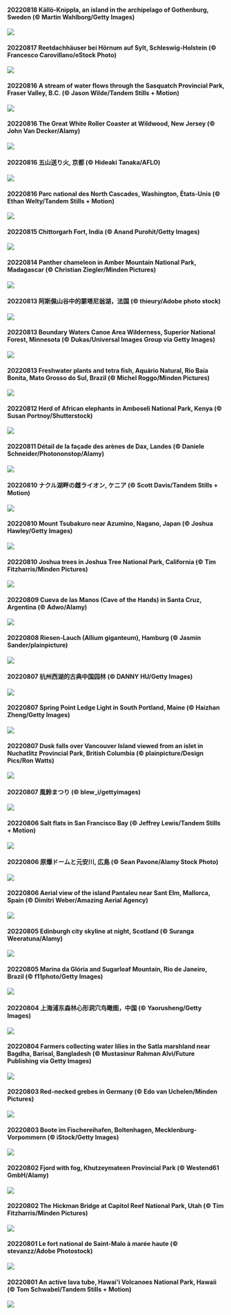#### 20220818 Källö-Knippla, an island in the archipelago of Gothenburg, Sweden (© Martin Wahlborg/Getty Images)

![](20220818_SourHerring_1920x1080.jpg)

#### 20220817 Reetdachhäuser bei Hörnum auf Sylt, Schleswig-Holstein (© Francesco Carovillano/eStock Photo)

![](20220817_SyltNordseeHoernum_1920x1080.jpg)

#### 20220816 A stream of water flows through the Sasquatch Provincial Park, Fraser Valley, B.C. (© Jason Wilde/Tandem Stills + Motion)

![](20220816_SasquatchStream_1920x1080.jpg)

#### 20220816 The Great White Roller Coaster at Wildwood, New Jersey (© John Van Decker/Alamy)

![](20220816_GreatWhiteRoller_1920x1080.jpg)

#### 20220816 五山送り火, 京都 (© Hideaki Tanaka/AFLO)

![](20220816_Daimonji_1920x1080.jpg)

#### 20220816 Parc national des North Cascades, Washington, États-Unis (© Ethan Welty/Tandem Stills + Motion)

![](20220816_CascadesNP_1920x1080.jpg)

#### 20220815 Chittorgarh Fort, India (© Anand Purohit/Getty Images)

![](20220815_ChittorgarhFort_1920x1080.jpg)

#### 20220814 Panther chameleon in Amber Mountain National Park, Madagascar (© Christian Ziegler/Minden Pictures)

![](20220814_PantherChameleon_1920x1080.jpg)

#### 20220813 阿斯佩山谷中的蒙塔尼翁湖，法国 (© thieury/Adobe photo stock)

![](20220813_LacMontagnon_1920x1080.jpg)

#### 20220813 Boundary Waters Canoe Area Wilderness, Superior National Forest, Minnesota (© Dukas/Universal Images Group via Getty Images)

![](20220813_BoundaryWaters_1920x1080.jpg)

#### 20220813 Freshwater plants and tetra fish, Aquário Natural, Rio Baía Bonita, Mato Grosso do Sul, Brazil (© Michel Roggo/Minden Pictures)

![](20220813_AquarioNatural_1920x1080.jpg)

#### 20220812 Herd of African elephants in Amboseli National Park, Kenya (© Susan Portnoy/Shutterstock)

![](20220812_AmboseliElephants_1920x1080.jpg)

#### 20220811 Détail de la façade des arènes de Dax, Landes (© Daniele Schneider/Photononstop/Alamy)

![](20220811_Dax_1920x1080.jpg)

#### 20220810 ナクル湖畔の雌ライオン, ケニア (© Scott Davis/Tandem Stills + Motion)

![](20220810_WWDLions_1920x1080.jpg)

#### 20220810 Mount Tsubakuro near Azumino, Nagano, Japan (© Joshua Hawley/Getty Images)

![](20220810_MtTsubakuro_1920x1080.jpg)

#### 20220810 Joshua trees in Joshua Tree National Park, California (© Tim Fitzharris/Minden Pictures)

![](20220810_AnniversaryJTNP_1920x1080.jpg)

#### 20220809 Cueva de las Manos (Cave of the Hands) in Santa Cruz, Argentina (© Adwo/Alamy)

![](20220809_CuevaManos_1920x1080.jpg)

#### 20220808 Riesen-Lauch (Allium giganteum), Hamburg (© Jasmin Sander/plainpicture)

![](20220808_RiesenlauchAllium_1920x1080.jpg)

#### 20220807 杭州西湖的古典中国园林 (© DANNY HU/Getty Images)

![](20220807_theBeginningofAutumn_1920x1080.jpg)

#### 20220807 Spring Point Ledge Light in South Portland, Maine (© Haizhan Zheng/Getty Images)

![](20220807_SpringPoint_1920x1080.jpg)

#### 20220807 Dusk falls over Vancouver Island viewed from an islet in Nuchatlitz Provincial Park, British Columbia (© plainpicture/Design Pics/Ron Watts)

![](20220807_NuchatlitzDusk_1920x1080.jpg)

#### 20220807 風鈴まつり (© blew_i/gettyimages)

![](20220807_Furin_1920x1080.jpg)

#### 20220806 Salt flats in San Francisco Bay (© Jeffrey Lewis/Tandem Stills + Motion)

![](20220806_SFSaltFlats_1920x1080.jpg)

#### 20220806 原爆ドームと元安川, 広島 (© Sean Pavone/Alamy Stock Photo)

![](20220806_Hiroshima_1920x1080.jpg)

#### 20220806 Aerial view of the island Pantaleu near Sant Elm, Mallorca, Spain (© Dimitri Weber/Amazing Aerial Agency)

![](20220806_EsPantaleu_1920x1080.jpg)

#### 20220805 Edinburgh city skyline at night, Scotland (© Suranga Weeratuna/Alamy)

![](20220805_MilitaryTattoo_1920x1080.jpg)

#### 20220805 Marina da Glória and Sugarloaf Mountain, Rio de Janeiro, Brazil (© f11photo/Getty Images)

![](20220805_MarinaDaGloria_1920x1080.jpg)

#### 20220804 上海浦东森林心形洞穴鸟瞰图，中国 (© Yaorusheng/Getty Images)

![](20220804_QiXiFestival_1920x1080.jpg)

#### 20220804 Farmers collecting water lilies in the Satla marshland near Bagdha, Barisal, Bangladesh (© Mustasinur Rahman Alvi/Future Publishing via Getty Images)

![](20220804_BangladeshWaterLilies_1920x1080.jpg)

#### 20220803 Red-necked grebes in Germany (© Edo van Uchelen/Minden Pictures)

![](20220803_RedneckedGrebe_1920x1080.jpg)

#### 20220803 Boote im Fischereihafen, Boltenhagen, Mecklenburg-Vorpommern (© iStock/Getty Images)

![](20220803_BoltenhagenBoote_1920x1080.jpg)

#### 20220802 Fjord with fog, Khutzeymateen Provincial Park (© Westend61 GmbH/Alamy)

![](20220802_KhutzeymateenValley_1920x1080.jpg)

#### 20220802 The Hickman Bridge at Capitol Reef National Park, Utah (© Tim Fitzharris/Minden Pictures)

![](20220802_HickmanBridge_1920x1080.jpg)

#### 20220801 Le fort national de Saint-Malo à marée haute (© stevanzz/Adobe Photostock)

![](20220801_Malo_1920x1080.jpg)

#### 20220801 An active lava tube, Hawai'i Volcanoes National Park, Hawaii (© Tom Schwabel/Tandem Stills + Motion)

![](20220801_LavaTube_1920x1080.jpg)

